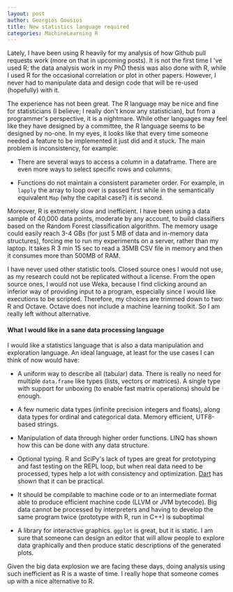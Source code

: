 ```yaml
---
layout: post
author: Georgios Gousios
title: New statistics language required 
categories: MachineLearning R
---
```


Lately, I have been using R heavily for my analysis of how Github pull requests
work (more on that in upcoming posts). It is not the first time I 've used R;
the data analysis work in my PhD thesis was also done with R, while I used
R for the occasional correlation or plot in other papers. However, I never had
to manipulate data and design code that will be re-used (hopefully) with it.

The experience has not been great.  The R language may be nice and fine for
statisticians (I believe; I really don't know any statistician), but from a
programmer's perspective, it is a nightmare. While other languages may feel like
they have designed by a committee, the R language seems to be designed by
no-one. In my eyes, it looks like that every time someone needed a feature to be
implemented it just did and it stuck. The main problem is inconsistency, for
example:

* There are several ways to access a column in a dataframe. There are even
more ways to select specific rows and columns.

* Functions do not maintain a consistent parameter order. For example, in
`lapply` the array to loop over is passed first while in the semantically equivalent `Map` (why the capital case?) it is second.

Moreover, R is extremely slow and inefficient. I have been using a data sample
of 40,000 data points, moderate by any account, to build classifiers based on
the Random Forest classification algorithm. The memory usage could easily reach
3-4 GBs (for just 5 MB of data and in-memory data structures), forcing me to run
my experiments on a server, rather than my laptop. It takes R 3 min 15 sec to
read a 35MB CSV file in memory and then it consumes more than 500MB of RAM.

I have never used other statistic tools. Closed source ones I would not use, as
my research could not be replicated without a license. From the open source
ones, I would not use Weka, because I find clicking around an inferior way of
providing input to a program, especially since I would like executions to be
scripted. Therefore, my choices are trimmed down to two: R and Octave. Octave
does not include a machine learning toolkit. So I am really left without
alternative.

#### What I would like in a sane data processing language

I would like a statistics language that is also a data manipulation and
exploration language. An ideal language, at least for the use cases I can think
of now would have:

* A uniform way to describe all (tabular) data. There is really no need for multiple `data.frame` like types (lists, vectors or matrices). A single
type with support for unboxing (to enable fast matrix operations) should
be enough.

* A few numeric data types (infinite precision integers and floats), along
data types for ordinal and categorical data. Memory efficient, UTF8-based
strings.

* Manipulation of data through higher order functions. LINQ has shown
how this can be done with any data structure.

* Optional typing. R and SciPy's lack of types are great for
prototyping and fast testing on the REPL loop, but when real data need
to be processed, types help a lot with consistency and optimization.
[Dart](http://www.dartlang.org/) has shown that it can be 
practical.

* It should be compilable to machine code or to an 
intermediate format able to produce efficient machine code (LLVM or JVM
bytecode). Big data cannot be processed by interpreters and
having to develop the same program twice (prototype with R, run in C++)
is suboptimal

* A library for interactive graphics. `ggplot` is great, but it is static. I am
sure that someone can design an editor that will allow people to explore data
graphically and then produce static descriptions of the generated plots.

Given the big data explosion we are facing these days, doing analysis using such
inefficient as R is a waste of time. I really hope that someone comes up
with a nice alternative to R. 
